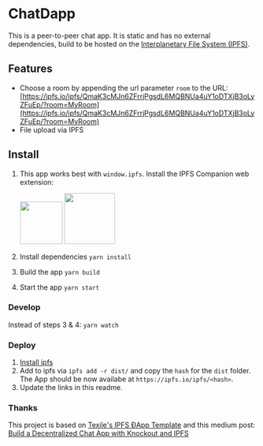 # ChatDapp

This is a peer-to-peer chat app. It is static and has no external dependencies, build to be hosted on the [Interplanetary File System (IPFS)](https://ipfs.io/).

## Features

* Choose a room by appending the url parameter `room` to the URL: [https://ipfs.io/ipfs/QmaK3cMJn6ZFrrjPgsdL6MQBNUa4uY1oDTXjB3oLyZFuEp/?room=MyRoom](https://ipfs.io/ipfs/QmaK3cMJn6ZFrrjPgsdL6MQBNUa4uY1oDTXjB3oLyZFuEp/?room=MyRoom)
* File upload via IPFS

## Install

1. This app works best with `window.ipfs`. Install the IPFS Companion web extension:

    <a href="https://addons.mozilla.org/en-US/firefox/addon/ipfs-companion/" title="Get the add-on"><img width="86" src="https://blog.mozilla.org/addons/files/2015/11/AMO-button_1.png" /></a> <a href="https://chrome.google.com/webstore/detail/ipfs-companion/nibjojkomfdiaoajekhjakgkdhaomnch" title="Get the extension"><img width="103" src="https://developer.chrome.com/webstore/images/ChromeWebStore_BadgeWBorder_v2_206x58.png" /></a>

2. Install dependencies `yarn install`
3. Build the app `yarn build`
4. Start the app `yarn start`

### Develop

Instead of steps 3 & 4: `yarn watch`

### Deploy

1) [Install ipfs](https://docs.ipfs.io/introduction/install/)
2) Add to ipfs via `ipfs add -r dist/` and copy the `hash` for the `dist` folder. The App should be now availabe at `https://ipfs.io/ipfs/<hash>`.
3) Update the links in this readme.

### Thanks

This project is based on [Texile's IPFS ĐApp Template](https://github.com/textileio/dapp-template/tree/build/profile-chat) and this medium post: [Build a Decentralized Chat App with Knockout and IPFS](https://medium.com/textileio/build-a-decentralized-chat-app-with-knockout-and-ipfs-fccf11e8ce7b)

